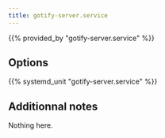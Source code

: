 ```yaml
---
title: gotify-server.service
---
```


{{% provided_by "gotify-server.service" %}}

## Options

{{% systemd_unit "gotify-server.service" %}}

## Additionnal notes

Nothing here.